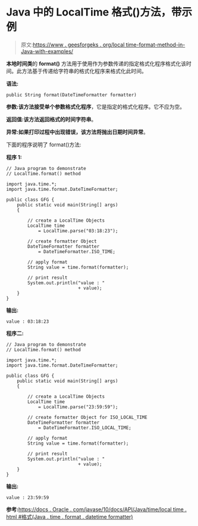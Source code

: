 # Java 中的 LocalTime 格式()方法，带示例

> 原文:[https://www . geesforgeks . org/local time-format-method-in-Java-with-examples/](https://www.geeksforgeeks.org/localtime-format-method-in-java-with-examples/)

**本地时间类**的 **format()** 方法用于使用作为参数传递的指定格式化程序格式化该时间。此方法基于传递给字符串的格式化程序来格式化此时间。

**语法:**

```
public String format(DateTimeFormatter formatter)

```

**参数:**该方法接受单个参数**格式化程序**，它是指定的格式化程序。它不应为空。

**返回值:**该方法返回**格式的时间字符串**。

**异常:**如果打印过程中出现错误，该方法将抛出**日期时间异常**。

下面的程序说明了 format()方法:

**程序 1:**

```
// Java program to demonstrate
// LocalTime.format() method

import java.time.*;
import java.time.format.DateTimeFormatter;

public class GFG {
    public static void main(String[] args)
    {

        // create a LocalTime Objects
        LocalTime time
            = LocalTime.parse("03:18:23");

        // create formatter Object
        DateTimeFormatter formatter
            = DateTimeFormatter.ISO_TIME;

        // apply format
        String value = time.format(formatter);

        // print result
        System.out.println("value : "
                           + value);
    }
}
```

**输出:**

```
value : 03:18:23

```

**程序二:**

```
// Java program to demonstrate
// LocalTime.format() method

import java.time.*;
import java.time.format.DateTimeFormatter;

public class GFG {
    public static void main(String[] args)
    {

        // create a LocalTime Objects
        LocalTime time
            = LocalTime.parse("23:59:59");

        // create formatter Object for ISO_LOCAL_TIME
        DateTimeFormatter formatter
            = DateTimeFormatter.ISO_LOCAL_TIME;

        // apply format
        String value = time.format(formatter);

        // print result
        System.out.println("value : "
                           + value);
    }
}
```

**输出:**

```
value : 23:59:59

```

**参考:**[https://docs . Oracle . com/javase/10/docs/API/Java/time/local time . html #格式(Java . time . format . datetime formatter)](https://docs.oracle.com/javase/10/docs/api/java/time/LocalTime.html#format(java.time.format.DateTimeFormatter))
